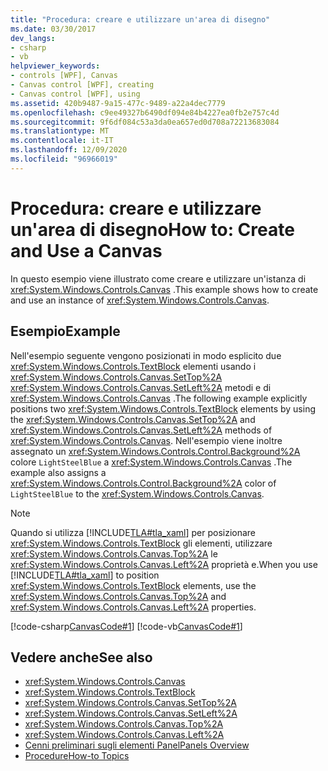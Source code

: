 ```yaml
---
title: "Procedura: creare e utilizzare un'area di disegno"
ms.date: 03/30/2017
dev_langs:
- csharp
- vb
helpviewer_keywords:
- controls [WPF], Canvas
- Canvas control [WPF], creating
- Canvas control [WPF], using
ms.assetid: 420b9487-9a15-477c-9489-a22a4dec7779
ms.openlocfilehash: c9ee49327b6490df094e84b4227ea0fb2e757c4d
ms.sourcegitcommit: 9f6df084c53a3da0ea657ed0d708a72213683084
ms.translationtype: MT
ms.contentlocale: it-IT
ms.lasthandoff: 12/09/2020
ms.locfileid: "96966019"
---
```

# <a name="how-to-create-and-use-a-canvas"></a><span data-ttu-id="29158-102">Procedura: creare e utilizzare un'area di disegno</span><span class="sxs-lookup"><span data-stu-id="29158-102">How to: Create and Use a Canvas</span></span>
<span data-ttu-id="29158-103">In questo esempio viene illustrato come creare e utilizzare un'istanza di <xref:System.Windows.Controls.Canvas> .</span><span class="sxs-lookup"><span data-stu-id="29158-103">This example shows how to create and use an instance of <xref:System.Windows.Controls.Canvas>.</span></span>  
  
## <a name="example"></a><span data-ttu-id="29158-104">Esempio</span><span class="sxs-lookup"><span data-stu-id="29158-104">Example</span></span>  
 <span data-ttu-id="29158-105">Nell'esempio seguente vengono posizionati in modo esplicito due <xref:System.Windows.Controls.TextBlock> elementi usando i <xref:System.Windows.Controls.Canvas.SetTop%2A> <xref:System.Windows.Controls.Canvas.SetLeft%2A> metodi e di <xref:System.Windows.Controls.Canvas> .</span><span class="sxs-lookup"><span data-stu-id="29158-105">The following example explicitly positions two <xref:System.Windows.Controls.TextBlock> elements by using the <xref:System.Windows.Controls.Canvas.SetTop%2A> and <xref:System.Windows.Controls.Canvas.SetLeft%2A> methods of <xref:System.Windows.Controls.Canvas>.</span></span> <span data-ttu-id="29158-106">Nell'esempio viene inoltre assegnato un <xref:System.Windows.Controls.Control.Background%2A> colore `LightSteelBlue` a <xref:System.Windows.Controls.Canvas> .</span><span class="sxs-lookup"><span data-stu-id="29158-106">The example also assigns a <xref:System.Windows.Controls.Control.Background%2A> color of `LightSteelBlue` to the <xref:System.Windows.Controls.Canvas>.</span></span>  
  
> [!NOTE]
> <span data-ttu-id="29158-107">Quando si utilizza [!INCLUDE[TLA#tla_xaml](../../../includes/tlasharptla-xaml-md.md)] per posizionare <xref:System.Windows.Controls.TextBlock> gli elementi, utilizzare <xref:System.Windows.Controls.Canvas.Top%2A> le <xref:System.Windows.Controls.Canvas.Left%2A> proprietà e.</span><span class="sxs-lookup"><span data-stu-id="29158-107">When you use [!INCLUDE[TLA#tla_xaml](../../../includes/tlasharptla-xaml-md.md)] to position <xref:System.Windows.Controls.TextBlock> elements, use the <xref:System.Windows.Controls.Canvas.Top%2A> and <xref:System.Windows.Controls.Canvas.Left%2A> properties.</span></span>  
  
 [!code-csharp[CanvasCode#1](~/samples/snippets/csharp/VS_Snippets_Wpf/CanvasCode/CSharp/Canvas_Code.cs#1)]
 [!code-vb[CanvasCode#1](~/samples/snippets/visualbasic/VS_Snippets_Wpf/CanvasCode/VisualBasic/canvas_vb.vb#1)]  
  
## <a name="see-also"></a><span data-ttu-id="29158-108">Vedere anche</span><span class="sxs-lookup"><span data-stu-id="29158-108">See also</span></span>

- <xref:System.Windows.Controls.Canvas>
- <xref:System.Windows.Controls.TextBlock>
- <xref:System.Windows.Controls.Canvas.SetTop%2A>
- <xref:System.Windows.Controls.Canvas.SetLeft%2A>
- <xref:System.Windows.Controls.Canvas.Top%2A>
- <xref:System.Windows.Controls.Canvas.Left%2A>
- [<span data-ttu-id="29158-109">Cenni preliminari sugli elementi Panel</span><span class="sxs-lookup"><span data-stu-id="29158-109">Panels Overview</span></span>](panels-overview.md)
- [<span data-ttu-id="29158-110">Procedure</span><span class="sxs-lookup"><span data-stu-id="29158-110">How-to Topics</span></span>](canvas-how-to-topics.md)
